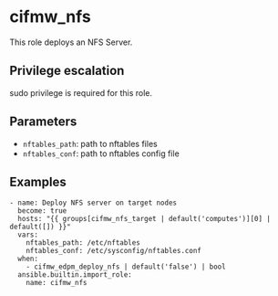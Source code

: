 # cifmw_nfs
This role deploys an NFS Server.

## Privilege escalation
sudo privilege is required for this role.

## Parameters
* `nftables_path`: path to nftables files
* `nftables_conf`: path to nftables config file

## Examples
```
- name: Deploy NFS server on target nodes
  become: true
  hosts: "{{ groups[cifmw_nfs_target | default('computes')][0] | default([]) }}"
  vars:
    nftables_path: /etc/nftables
    nftables_conf: /etc/sysconfig/nftables.conf
  when:
    - cifmw_edpm_deploy_nfs | default('false') | bool
  ansible.builtin.import_role:
    name: cifmw_nfs
```
